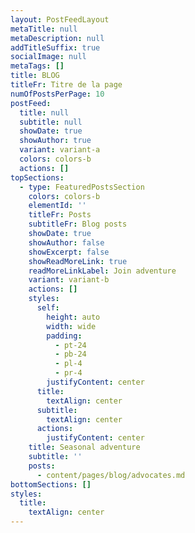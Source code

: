 ```yaml
---
layout: PostFeedLayout
metaTitle: null
metaDescription: null
addTitleSuffix: true
socialImage: null
metaTags: []
title: BLOG
titleFr: Titre de la page
numOfPostsPerPage: 10
postFeed:
  title: null
  subtitle: null
  showDate: true
  showAuthor: true
  variant: variant-a
  colors: colors-b
  actions: []
topSections:
  - type: FeaturedPostsSection
    colors: colors-b
    elementId: ''
    titleFr: Posts
    subtitleFr: Blog posts
    showDate: true
    showAuthor: false
    showExcerpt: false
    showReadMoreLink: true
    readMoreLinkLabel: Join adventure
    variant: variant-b
    actions: []
    styles:
      self:
        height: auto
        width: wide
        padding:
          - pt-24
          - pb-24
          - pl-4
          - pr-4
        justifyContent: center
      title:
        textAlign: center
      subtitle:
        textAlign: center
      actions:
        justifyContent: center
    title: Seasonal adventure
    subtitle: ''
    posts:
      - content/pages/blog/advocates.md
bottomSections: []
styles:
  title:
    textAlign: center
---
```

